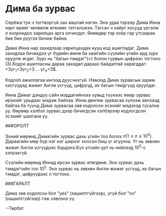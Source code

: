 Дима ба зурвас 
=======
Серёжа тун ч тогтворгүй зан ааштай нэгэн. Энэ удаа тэрээр Дима Инна нарт өрөөг чөлөөлж өгөхөөс татгалзжээ. Тэгсэн ч хайрт хосууд үргэлж л хоорондоо харилцах арга олчихдог. Өнөөдөр тэр хоёр гар утсаараа бие бие рүүгээ бичиж байна.

Дима Инна нар захидлаар харилцахдаа нууц код ашигладаг. Дима захидлаа бичихдээ үг бүрийн өмнө ба хамгийн сүүлийн үгийн ард зүрх оруулж өгдөг. Зүрх нь "багын тэмдэг"(<) болон гурвын цифрээс тогтоно (3).Кодоо ашигласны дараа захидал дараах байдалтай харагддаг: <3$үг_1$<3$үг_2$<3 ... $үг_n$<3$.

Кодлоh ажиллагаа ингээд дуусчихгүй. Нэмээд Дима зурвасын зарим хэсгүүдэд жижиг Англи үсгүүд, цифрүүд, их багын тэмдгүүд оруулдаг.

Инна Димаг дэндүү сайн мэддэгийнхээ хувьд түүнээс ямар зурвас ирэхийг урьдаас мэдэж байлаа. Инна дөнгөж зурвасаа хүлээж авчхаад байгаа ба түүнд Дима зурвасаа зөв кодолсон эсэхийг мэдэхэд тусална уу. Өөрөөр хэлбэл зурвас дээр бичигдсэн хэлбэрээр кодлогдсон эсэхийг шалгана уу.

###ОРОЛТ

Эхний мөрөнд Димагийн зурвас дахь үгийн тоо болох $n (1\le n\le 10^5)$. Дараагийн мөр бүр нэг нэг ширхэг хоосон биш үг агуулна. Үг нь зөвхөн жижиг Англи үсгүүдээс бүрдэнэ.Бүх үгсийн урт нь нийлээд  $10^5$-с хэтрэхгүй.

Сүүлийн мөрөнд Иннад ирсэн зурвас өгөгдөнө. Энэ зурвас дахь тэмдэгтийн тоо $10^5$. Энэ зурвас нь зөвхөн Англи жижиг үсгүүд, их багын тэмдэг, цифрүүдээс л тогтоно.

###ГАРАЛТ

Дима зөв кодолсон бол "yes" (хашилтгүйгээр), үгүй бол "no" (хашилтгүйгээр) гэж хэвлэнэ үү.

--Төрбат
